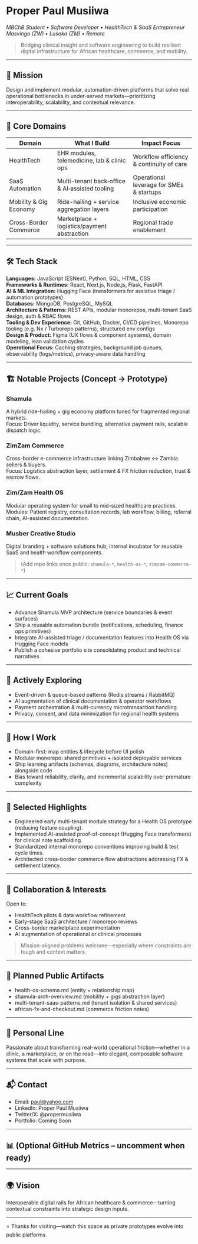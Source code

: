 # Proper Paul Musiiwa  
_MBChB Student • Software Developer • HealthTech & SaaS Entrepreneur_  
_Masvingo (ZW) • Lusaka (ZM) • Remote_

> Bridging clinical insight and software engineering to build resilient digital infrastructure for African healthcare, commerce, and mobility.

---

## 🚀 Mission  
Design and implement modular, automation‑driven platforms that solve real operational bottlenecks in under‑served markets—prioritizing interoperability, scalability, and contextual relevance.

---

## 🧠 Core Domains  
| Domain | What I Build | Impact Focus |
| ------ | ------------ | ------------ |
| HealthTech | EHR modules, telemedicine, lab & clinic ops | Workflow efficiency & continuity of care |
| SaaS Automation | Multi-tenant back‑office & AI‑assisted tooling | Operational leverage for SMEs & startups |
| Mobility & Gig Economy | Ride-hailing + service aggregation layers | Inclusive economic participation |
| Cross-Border Commerce | Marketplace + logistics/payment abstraction | Regional trade enablement |

---

## 🛠️ Tech Stack

**Languages:** JavaScript (ESNext), Python, SQL, HTML, CSS  
**Frameworks & Runtimes:** React, Next.js, Node.js, Flask, FastAPI  
**AI & ML Integration:** Hugging Face (transformers for assistive triage / automation prototypes)  
**Databases:** MongoDB, PostgreSQL, MySQL  
**Architecture & Patterns:** REST APIs, modular monorepos, multi-tenant SaaS design, auth & RBAC flows  
**Tooling & Dev Experience:** Git, GitHub, Docker, CI/CD pipelines, Monorepo tooling (e.g. Nx / Turborepo patterns), structured env configs  
**Design & Product:** Figma (UX flows & component systems), domain modeling, lean validation cycles  
**Operational Focus:** Caching strategies, background job queues, observability (logs/metrics), privacy-aware data handling

---

## 🏗️ Notable Projects (Concept → Prototype)

### Shamula  
A hybrid ride-hailing + gig economy platform tuned for fragmented regional markets.  
Focus: Driver liquidity, service bundling, alternative payment rails, scalable dispatch logic.

### ZimZam Commerce  
Cross-border e-commerce infrastructure linking Zimbabwe ↔ Zambia sellers & buyers.  
Focus: Logistics abstraction layer, settlement & FX friction reduction, trust & escrow flows.

### Zim/Zam Health OS  
Modular operating system for small to mid-sized healthcare practices.  
Modules: Patient registry, consultation records, lab workflow, billing, referral chain, AI-assisted documentation.

### Musber Creative Studio  
Digital branding + software solutions hub; internal incubator for reusable SaaS and health workflow components.

> (Add repo links once public: `shamula-*`, `health-os-*`, `zimzam-commerce-*`)

---

## 📈 Current Goals  
- Advance Shamula MVP architecture (service boundaries & event surfaces)  
- Ship a reusable automation bundle (notifications, scheduling, finance ops primitives)  
- Integrate AI-assisted triage / documentation features into Health OS via Hugging Face models  
- Publish a cohesive portfolio site consolidating product and technical narratives

---

## 🌱 Actively Exploring  
- Event-driven & queue-based patterns (Redis streams / RabbitMQ)  
- AI augmentation of clinical documentation & operator workflows  
- Payment orchestration & multi-currency microtransaction handling  
- Privacy, consent, and data minimization for regional health systems

---

## 🧩 How I Work  
- Domain-first: map entities & lifecycle before UI polish  
- Modular monorepo: shared primitives + isolated deployable services  
- Ship learning artifacts (schemas, diagrams, architecture notes) alongside code  
- Bias toward reliability, clarity, and incremental scalability over premature complexity

---

## 🏅 Selected Highlights  
- Engineered early multi-tenant module strategy for a Health OS prototype (reducing feature coupling).  
- Implemented AI-assisted proof-of-concept (Hugging Face transformers) for clinical note scaffolding.  
- Standardized internal monorepo conventions improving build & test cycle times.  
- Architected cross-border commerce flow abstractions addressing FX & settlement latency.  

---

## 🤝 Collaboration & Interests  
Open to:  
- HealthTech pilots & data workflow refinement  
- Early-stage SaaS architecture / monorepo reviews  
- Cross-border marketplace experimentation  
- AI augmentation of operational or clinical processes  

> Mission-aligned problems welcome—especially where constraints are tough and context matters.

---

## 🔧 Planned Public Artifacts  
- health-os-schema.md (entity + relationship map)  
- shamula-arch-overview.md (mobility + gigs abstraction layer)  
- multi-tenant-saas-patterns.md (tenant isolation & shared services)  
- african-fx-and-checkout.md (commerce friction notes)

---

## 💬 Personal Line  
Passionate about transforming real-world operational friction—whether in a clinic, a marketplace, or on the road—into elegant, composable software systems that scale with purpose.

---

## 📬 Contact  
- Email: paul@yahoo.com  
- LinkedIn: Proper Paul Musiiwa  
- Twitter/X: @propermusiiwa  
- Portfolio: Coming Soon  

---

## 📊 (Optional GitHub Metrics – uncomment when ready)  
<!--
![Paul's GitHub stats](https://github-readme-stats.vercel.app/api?username=ppmusber&show_icons=true&theme=react)  
![Top Langs](https://github-readme-stats.vercel.app/api/top-langs/?username=ppmusber&layout=compact&theme=react)  
-->

---

## 🌍 Vision  
Interoperable digital rails for African healthcare & commerce—turning contextual constraints into strategic design inputs.

---

⭐ Thanks for visiting—watch this space as private prototypes evolve into public platforms.
